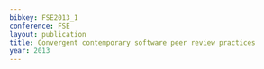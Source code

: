 ```yaml
---
bibkey: FSE2013_1
conference: FSE
layout: publication
title: Convergent contemporary software peer review practices
year: 2013
---
```

